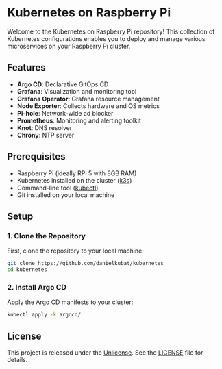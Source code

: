 # Kubernetes on Raspberry Pi

Welcome to the Kubernetes on Raspberry Pi repository! This collection of Kubernetes configurations enables you to deploy and manage various microservices on your Raspberry Pi cluster.

## Features

- **Argo CD**: Declarative GitOps CD
- **Grafana**: Visualization and monitoring tool
- **Grafana Operator**: Grafana resource management
- **Node Exporter**: Collects hardware and OS metrics
- **Pi-hole**: Network-wide ad blocker
- **Prometheus**: Monitoring and alerting toolkit
- **Knot**: DNS resolver
- **Chrony**: NTP server

## Prerequisites

- Raspberry Pi (ideally RPi 5 with 8GB RAM)
- Kubernetes installed on the cluster ([k3s](https://k3s.io))
- Command-line tool ([kubectl](https://kubernetes.io/docs/tasks/tools/#kubectl))
- Git installed on your local machine

## Setup

### 1. Clone the Repository

First, clone the repository to your local machine:

```bash
git clone https://github.com/danielkubat/kubernetes
cd kubernetes
```

### 2. Install Argo CD

Apply the Argo CD manifests to your cluster:

```bash
kubectl apply -k argocd/
```
## License

This project is released under the [Unlicense](LICENSE). See the [LICENSE](LICENSE) file for details.
